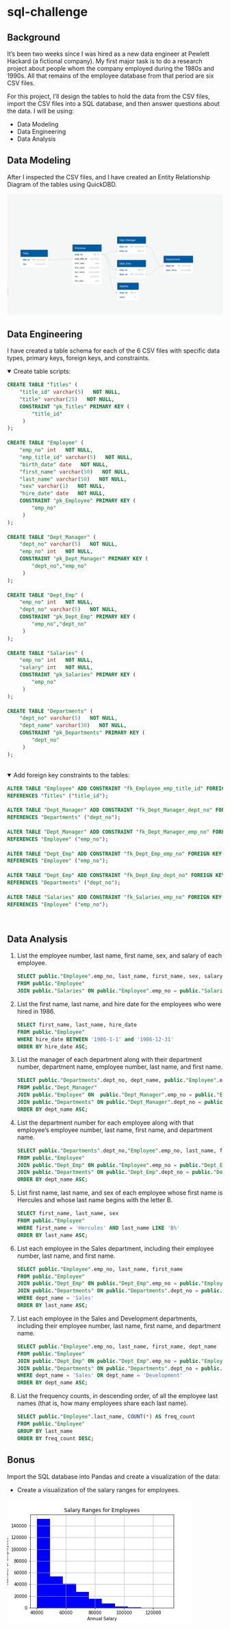 # sql-challenge

## Background

It’s been two weeks since I was hired as a new data engineer at Pewlett Hackard (a fictional company). My first major task is to do a research project about people whom the company employed during the 1980s and 1990s. All that remains of the employee database from that period are six CSV files.

For this project, I’ll design the tables to hold the data from the CSV files, import the CSV files into a SQL database, and then answer questions about the data. I will be using:

* Data Modeling
* Data Engineering
* Data Analysis

## Data Modeling

After I inspected the CSV files, and I have created an Entity Relationship Diagram of the tables using QuickDBD. 

![SQL challenge ERD](./images/quickdbd_sql_challenge.png)

## Data Engineering

I have created a table schema for each of the 6 CSV files with specific data types, primary keys, foreign keys, and constraints.

<details open>
<summary>Create table scripts:</summary>

```sql
CREATE TABLE "Titles" (
    "title_id" varchar(5)   NOT NULL,
    "title" varchar(25)   NOT NULL,
    CONSTRAINT "pk_Titles" PRIMARY KEY (
        "title_id"
     )
);

CREATE TABLE "Employee" (
    "emp_no" int   NOT NULL,
    "emp_title_id" varchar(5)   NOT NULL,
    "birth_date" date   NOT NULL,
    "first_name" varchar(50)   NOT NULL,
    "last_name" varchar(50)   NOT NULL,
    "sex" varchar(1)   NOT NULL,
    "hire_date" date   NOT NULL,
    CONSTRAINT "pk_Employee" PRIMARY KEY (
        "emp_no"
     )
);

CREATE TABLE "Dept_Manager" (
    "dept_no" varchar(5)   NOT NULL,
    "emp_no" int   NOT NULL,
    CONSTRAINT "pk_Dept_Manager" PRIMARY KEY (
        "dept_no","emp_no"
     )
);

CREATE TABLE "Dept_Emp" (
    "emp_no" int   NOT NULL,
    "dept_no" varchar(5)   NOT NULL,
    CONSTRAINT "pk_Dept_Emp" PRIMARY KEY (
        "emp_no","dept_no"
     )
);

CREATE TABLE "Salaries" (
    "emp_no" int   NOT NULL,
    "salary" int   NOT NULL,
    CONSTRAINT "pk_Salaries" PRIMARY KEY (
        "emp_no"
     )
);

CREATE TABLE "Departments" (
    "dept_no" varchar(5)   NOT NULL,
    "dept_name" varchar(30)   NOT NULL,
    CONSTRAINT "pk_Departments" PRIMARY KEY (
        "dept_no"
     )
);
```

<br>
</details>

<details open>
<summary>Add foreign key constraints to the tables:</summary>

```sql
ALTER TABLE "Employee" ADD CONSTRAINT "fk_Employee_emp_title_id" FOREIGN KEY("emp_title_id")
REFERENCES "Titles" ("title_id");

ALTER TABLE "Dept_Manager" ADD CONSTRAINT "fk_Dept_Manager_dept_no" FOREIGN KEY("dept_no")
REFERENCES "Departments" ("dept_no");

ALTER TABLE "Dept_Manager" ADD CONSTRAINT "fk_Dept_Manager_emp_no" FOREIGN KEY("emp_no")
REFERENCES "Employee" ("emp_no");

ALTER TABLE "Dept_Emp" ADD CONSTRAINT "fk_Dept_Emp_emp_no" FOREIGN KEY("emp_no")
REFERENCES "Employee" ("emp_no");

ALTER TABLE "Dept_Emp" ADD CONSTRAINT "fk_Dept_Emp_dept_no" FOREIGN KEY("dept_no")
REFERENCES "Departments" ("dept_no");

ALTER TABLE "Salaries" ADD CONSTRAINT "fk_Salaries_emp_no" FOREIGN KEY("emp_no")
REFERENCES "Employee" ("emp_no");
```

<br>
</details>

## Data Analysis

1. List the employee number, last name, first name, sex, and salary of each employee.

    ```sql
    SELECT public."Employee".emp_no, last_name, first_name, sex, salary
    FROM public."Employee"
    JOIN public."Salaries" ON public."Employee".emp_no = public."Salaries".emp_no;
    ```

2. List the first name, last name, and hire date for the employees who were hired in 1986.

    ```sql
    SELECT first_name, last_name, hire_date 
    FROM public."Employee"
    WHERE hire_date BETWEEN '1986-1-1' and '1986-12-31'
    ORDER BY hire_date ASC;
    ```

3. List the manager of each department along with their department number, department name, employee number, last name, and first name.

    ```sql
    SELECT public."Departments".dept_no, dept_name, public."Employee".emp_no, last_name, first_name
    FROM public."Dept_Manager"
    JOIN public."Employee" ON  public."Dept_Manager".emp_no = public."Employee".emp_no
    JOIN public."Departments" ON public."Dept_Manager".dept_no = public."Departments".dept_no
    ORDER BY dept_name ASC;
    ```

4. List the department number for each employee along with that employee’s employee number, last name, first name, and department name.

    ```sql
    SELECT public."Departments".dept_no,"Employee".emp_no, last_name, first_name, public."Departments".dept_name
    FROM public."Employee" 
    JOIN public."Dept_Emp" ON public."Employee".emp_no = public."Dept_Emp".emp_no
    JOIN public."Departments" ON public."Dept_Emp".dept_no = public."Departments".dept_no
    ORDER BY dept_name ASC;
    ```

5. List first name, last name, and sex of each employee whose first name is Hercules and whose last name begins with the letter B.

    ```sql
    SELECT first_name, last_name, sex
    FROM public."Employee" 
    WHERE first_name = 'Hercules' AND last_name LIKE 'B%'
    ORDER BY last_name ASC;
    ```

6. List each employee in the Sales department, including their employee number, last name, and first name.

    ```sql
    SELECT public."Employee".emp_no, last_name, first_name
    FROM public."Employee" 
    JOIN public."Dept_Emp" ON public."Dept_Emp".emp_no = public."Employee".emp_no
    JOIN public."Departments" ON public."Departments".dept_no = public."Dept_Emp".dept_no
    WHERE dept_name = 'Sales'
    ORDER BY last_name ASC;
    ```

7. List each employee in the Sales and Development departments, including their employee number, last name, first name, and department name.

    ```sql
    SELECT public."Employee".emp_no, last_name, first_name, dept_name
    FROM public."Employee" 
    JOIN public."Dept_Emp" ON public."Dept_Emp".emp_no = public."Employee".emp_no
    JOIN public."Departments" ON public."Departments".dept_no = public."Dept_Emp".dept_no
    WHERE dept_name = 'Sales' OR dept_name = 'Development'
    ORDER BY dept_name ASC;
    ```

8. List the frequency counts, in descending order, of all the employee last names (that is, how many employees share each last name).

    ```sql
    SELECT public."Employee".last_name, COUNT(*) AS freq_count
    FROM public."Employee" 
    GROUP BY last_name
    ORDER BY freq_count DESC;
    ```

## Bonus

Import the SQL database into Pandas and create a visualization of the data:

* Create a visualization of the salary ranges for employees.

![Bonus](./images/salaries.png)
